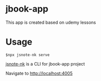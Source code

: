 # jbook-app

This app is created based on udemy lessons

# Usage

```$npx jsnote-nk serve```

[jsnote-nk](https://www.npmjs.com/package/jsnote-nk) is a CLI for jbook-app project

Navigate to [http://localhost:4005](http://localhost:4005)
